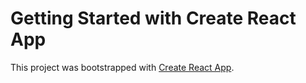 # Getting Started with Create React App

This project was bootstrapped with [Create React App](https://github.com/facebook/create-react-app).


 
